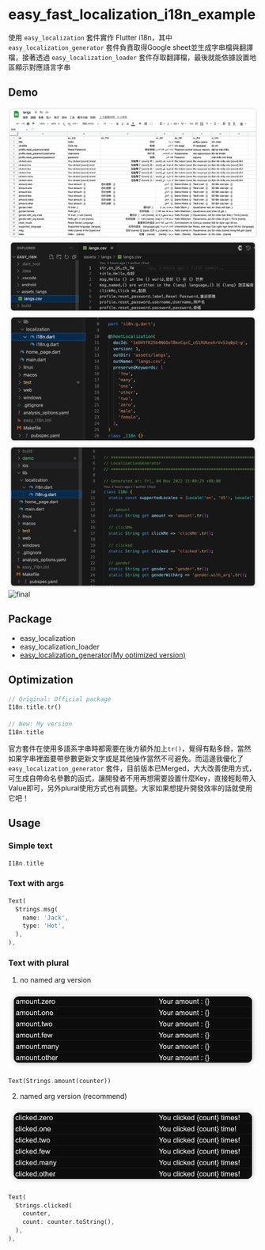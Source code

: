 # easy_fast_localization_i18n_example

使用 `easy_localization` 套件實作 Flutter i18n，其中 `easy_localization_generator` 套件負責取得Google sheet並生成字串檔與翻譯檔，接著透過 `easy_localization_loader` 套件存取翻譯檔，最後就能依據設置地區顯示對應語言字串

## Demo
![Google Sheet](demo/google_sheet.png)
![csv](demo/csv.png)
![entry class](demo/entry.png)
![generated code](demo/gen_code.png)
![final](demo/final.gif)

## Package
- easy_localization
- easy_localization_loader
- [easy_localization_generator(My optimized version)](https://github.com/chyiiiiiiiiiiii/easy_localization_generator)

## Optimization
``` dart
// Original: Official package
I18n.title.tr()

// New: My version
I18n.title

```
官方套件在使用多語系字串時都需要在後方額外加上`tr()`，覺得有點多餘，當然如果字串裡面要帶參數更新文字或是其他操作當然不可避免。而這邊我優化了 `easy_localization_generator` 套件，目前版本已Merged，大大改善使用方式，可生成自帶命名參數的函式，讓開發者不用再想需要設置什麼Key，直接輕鬆帶入Value即可，另外plural使用方式也有調整。大家如果想提升開發效率的話就使用它吧！

## Usage
### Simple text
``` dart
I18n.title
```
### Text with args
``` dart
Text(
  Strings.msg(
    name: 'Jack',
    type: 'Hot',
  ),
),
```
### Text with plural
1. no named arg version
<img src="./demo/plural_1.png" />

``` dart
Text(Strings.amount(counter))
```

2. named arg version (recommend)
<img src="./demo/plural_2.png" />

``` dart
Text(
  Strings.clicked(
    counter,
    count: counter.toString(),
  ),
),
```
